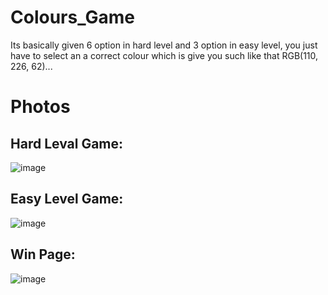 # Colours_Game
Its basically given 6 option in hard level and 3 option in easy level, you just have to select an a correct colour which is give you such like that RGB(110, 226, 62)...

# Photos
## Hard Leval Game:
![image](https://github.com/swapnilyadv/Colour_game/assets/79936181/1edb5106-0e91-492a-a026-cdb64da1ce44)

## Easy Level Game:
![image](https://github.com/swapnilyadv/Colour_game/assets/79936181/1b58c557-9237-4a18-984d-1ef7469be79a)

## Win Page:  
![image](https://github.com/swapnilyadv/Colour_game/assets/79936181/ea304f26-2cc1-406e-8ba2-6e9e65fbaa03)
